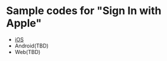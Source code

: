 # Sample codes for "Sign In with Apple"
* [iOS](https://github.com/kagemiku/sign-in-with-apple-sample/tree/master/ios/sign-in-with-apple-sample)
* Android(TBD)
* Web(TBD)
